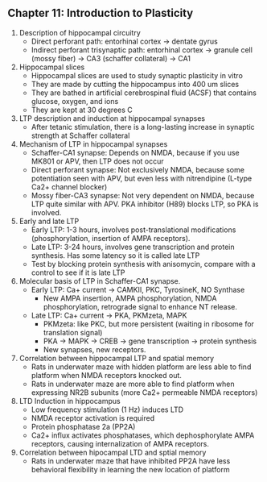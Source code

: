 ## Chapter 11: Introduction to Plasticity

1. Description of hippocampal circuitry
    - Direct perforant path: entorhinal cortex -> dentate gyrus
    - Indirect perforant trisynaptic path: entorhinal cortex -> granule cell (mossy fiber) -> CA3 (schaffer collateral) -> CA1
2. Hippocampal slices
    - Hippocampal slices are used to study synaptic plasticity in vitro
    - They are made by cutting the hippocampus into 400 um slices
    - They are bathed in artificial cerebrospinal fluid (ACSF) that contains glucose, oxygen, and ions
    - They are kept at 30 degrees C
3. LTP description and induction at hippocampal synapses
    - After tetanic stimulation, there is a long-lasting increase in synaptic strength at Schaffer collateral
4. Mechanism of LTP in hippocampal synapses
    - Schaffer-CA1 synapse: Depends on NMDA, because if you use MK801 or APV, then LTP does not occur
    - Direct perforant synapse: Not exclusively NMDA, because some potentiation seen with APV, but even less with nitrendipine (L-type Ca2+ channel blocker)
    - Mossy fiber-CA3 synapse: Not very dependent on NMDA, because LTP quite similar with APV. PKA inhibitor (H89) blocks LTP, so PKA is involved.
5. Early and late LTP
    - Early LTP: 1-3 hours, involves post-translational modifications (phosphorylation, insertion of AMPA receptors).
    - Late LTP: 3-24 hours, involves gene transcription and protein synthesis. Has some latency so it is called late LTP
    - Test by blocking protein synthesis with anisomycin, compare with a control to see if it is late LTP
6. Molecular basis of LTP in Schaffer-CA1 synapse.
    - Early LTP: Ca+ current -> CAMKII, PKC, TyrosineK, NO Synthase
        - New AMPA insertion, AMPA phosphorylation, NMDA phosphorylation, retrograde signal to enhance NT release.
    - Late LTP: Ca+ current -> PKA, PKMzeta, MAPK
        - PKMzeta: like PKC, but more persistent (waiting in ribosome for translation signal)
        - PKA -> MAPK -> CREB -> gene transcription -> protein synthesis
        - New synapses, new receptors.
7. Correlation between hippocampal LTP and spatial memory
    - Rats in underwater maze with hidden platform are less able to find platform when NMDA receptors knocked out.
    - Rats in underwater maze are more able to find platform when expressing NR2B subunits (more Ca2+ permeable NMDA receptors)
8. LTD Induction in hippocampus
    - Low frequency stimulation (1 Hz) induces LTD
    - NMDA receptor activation is required
    - Protein phosphatase 2a (PP2A)
    - Ca2+ influx activates phosphatases, which dephosphorylate AMPA receptors, causing internalization of AMPA receptors.
9. Correlation between hipocampal LTD and sptial memory
    - Rats in underwater maze that have inhibited PP2A have less behavioral flexibility in learning the new location of platform